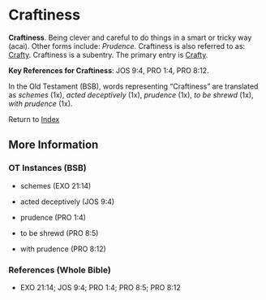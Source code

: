 # Craftiness
**Craftiness**. 
Being clever and careful to do things in a smart or tricky way (acai). 
Other forms include: 
*Prudence*. 
Craftiness is also referred to as: 
[Crafty](Crafty.md). 
Craftiness is a subentry. The primary entry is 
[Crafty](Crafty.md). 


**Key References for Craftiness**: 
JOS 9:4, PRO 1:4, PRO 8:12. 


In the Old Testament (BSB), words representing “Craftiness” are translated as 
*schemes* (1x), *acted deceptively* (1x), *prudence* (1x), *to be shrewd* (1x), *with prudence* (1x). 




Return to [Index](00-Index.md)

## More Information

### OT Instances (BSB)

* schemes (EXO 21:14)

* acted deceptively (JOS 9:4)

* prudence (PRO 1:4)

* to be shrewd (PRO 8:5)

* with prudence (PRO 8:12)



### References (Whole Bible)

* EXO 21:14; JOS 9:4; PRO 1:4; PRO 8:5; PRO 8:12



